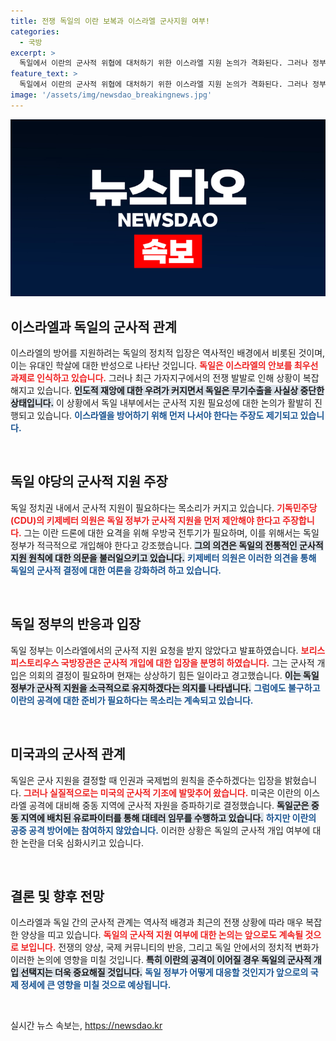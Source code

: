 ```yaml
---
title: 전쟁 독일의 이란 보복과 이스라엘 군사지원 여부!
categories:
  - 국방
excerpt: >
  독일에서 이란의 군사적 위협에 대처하기 위한 이스라엘 지원 논의가 격화된다. 그러나 정부는 요청이 없었다며 군사 지원을 선뜻 고려하지 않고 있다. 전 세계가 주목하는 이 상황, 과연 변동이 있을까?
feature_text: >
  독일에서 이란의 군사적 위협에 대처하기 위한 이스라엘 지원 논의가 격화된다. 그러나 정부는 요청이 없었다며 군사 지원을 선뜻 고려하지 않고 있다. 전 세계가 주목하는 이 상황, 과연 변동이 있을까?
image: '/assets/img/newsdao_breakingnews.jpg'
---
```


<p><img src="/assets/img/newsdao_breakingnews.jpg" alt="koreaapp 속보" /></p>

<h2 data-ke-size="size26">이스라엘과 독일의 군사적 관계</h2>

<p data-ke-size="size16">이스라엘의 방어를 지원하려는 독일의 정치적 입장은 역사적인 배경에서 비롯된 것이며, 이는 유대인 학살에 대한 반성으로 나타난 것입니다. <b><span style="color: #ee2323;">독일은 이스라엘의 안보를 최우선 과제로 인식하고 있습니다.</span></b> 그러나 최근 가자지구에서의 전쟁 발발로 인해 상황이 복잡해지고 있습니다. <b><span style="background-color: #21538527;">인도적 재앙에 대한 우려가 커지면서 독일은 무기수출을 사실상 중단한 상태입니다.</span></b> 이 상황에서 독일 내부에서는 군사적 지원 필요성에 대한 논의가 활발히 진행되고 있습니다. <b><span style="color: #1a5490;">이스라엘을 방어하기 위해 먼저 나서야 한다는 주장도 제기되고 있습니다.</span></b></p>

<p data-ke-size="size16">&nbsp;</p>

<h2 data-ke-size="size26">독일 야당의 군사적 지원 주장</h2>

<p data-ke-size="size16">독일 정치권 내에서 군사적 지원이 필요하다는 목소리가 커지고 있습니다. <b><span style="color: #ee2323;">기독민주당(CDU)의 키제베터 의원은 독일 정부가 군사적 지원을 먼저 제안해야 한다고 주장합니다.</span></b> 그는 이란 드론에 대한 요격을 위해 우방국 전투기가 필요하며, 이를 위해서는 독일 정부가 적극적으로 개입해야 한다고 강조했습니다. <b><span style="background-color: #21538527;">그의 의견은 독일의 전통적인 군사적 지원 원칙에 대한 의문을 불러일으키고 있습니다.</span></b> <b><span style="color: #1a5490;">키제베터 의원은 이러한 의견을 통해 독일의 군사적 결정에 대한 여론을 강화하려 하고 있습니다.</span></b></p>

<p data-ke-size="size16">&nbsp;</p>

<h2 data-ke-size="size26">독일 정부의 반응과 입장</h2>

<p data-ke-size="size16">독일 정부는 이스라엘에서의 군사적 지원 요청을 받지 않았다고 발표하였습니다. <b><span style="color: #ee2323;">보리스 피스토리우스 국방장관은 군사적 개입에 대한 입장을 분명히 하였습니다.</span></b> 그는 군사적 개입은 의회의 결정이 필요하며 현재는 상상하기 힘든 일이라고 경고했습니다. <b><span style="background-color: #21538527;">이는 독일 정부가 군사적 지원을 소극적으로 유지하겠다는 의지를 나타냅니다.</span></b> <b><span style="color: #1a5490;">그럼에도 불구하고 이란의 공격에 대한 준비가 필요하다는 목소리는 계속되고 있습니다.</span></b></p>

<p data-ke-size="size16">&nbsp;</p>

<h2 data-ke-size="size26">미국과의 군사적 관계</h2>

<p data-ke-size="size16">독일은 군사 지원을 결정할 때 인권과 국제법의 원칙을 준수하겠다는 입장을 밝혔습니다. <b><span style="color: #ee2323;">그러나 실질적으로는 미국의 군사적 기조에 발맞추어 왔습니다.</span></b> 미국은 이란의 이스라엘 공격에 대비해 중동 지역에 군사적 자원을 증파하기로 결정했습니다. <b><span style="background-color: #21538527;">독일군은 중동 지역에 배치된 유로파이터를 통해 대테러 임무를 수행하고 있습니다.</span></b> <b><span style="color: #1a5490;">하지만 이란의 공중 공격 방어에는 참여하지 않았습니다.</span></b> 이러한 상황은 독일의 군사적 개입 여부에 대한 논란을 더욱 심화시키고 있습니다.</p>

<p data-ke-size="size16">&nbsp;</p>

<h2 data-ke-size="size26">결론 및 향후 전망</h2>

<p data-ke-size="size16">이스라엘과 독일 간의 군사적 관계는 역사적 배경과 최근의 전쟁 상황에 따라 매우 복잡한 양상을 띠고 있습니다. <b><span style="color: #ee2323;">독일의 군사적 지원 여부에 대한 논의는 앞으로도 계속될 것으로 보입니다.</span></b> 전쟁의 양상, 국제 커뮤니티의 반응, 그리고 독일 안에서의 정치적 변화가 이러한 논의에 영향을 미칠 것입니다. <b><span style="background-color: #21538527;">특히 이란의 공격이 이어질 경우 독일의 군사적 개입 선택지는 더욱 중요해질 것입니다.</span></b> <b><span style="color: #1a5490;">독일 정부가 어떻게 대응할 것인지가 앞으로의 국제 정세에 큰 영향을 미칠 것으로 예상됩니다.</span></b></p>

<p data-ke-size="size16">&nbsp;</p>
실시간 뉴스 속보는, <a href="https://newsdao.kr" rel="dofollow">https://newsdao.kr</a>


